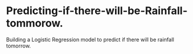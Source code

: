 # Predicting-if-there-will-be-Rainfall-tommorow.
Building a Logistic Regression model to predict if  there will be rainfall tomorrow.
